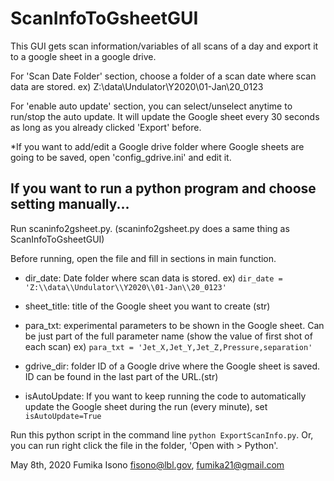 # ScanInfoToGsheetGUI
This GUI gets scan information/variables of all scans of a day and export it to a google sheet in a google drive.

For 'Scan Date Folder' section, choose a folder of a scan date where scan data are stored.
    ex) Z:\\data\\Undulator\\Y2020\\01-Jan\\20_0123
    
For 'enable auto update' section, you can select/unselect anytime to run/stop the auto update. It will update the Google sheet every 30 seconds as long as you already clicked 'Export' before.
    
*If you want to add/edit a Google drive folder where Google sheets are going to be saved, open 'config_gdrive.ini' and edit it.

## If you want to run a python program and choose setting manually...
Run scaninfo2gsheet.py. (scaninfo2gsheet.py does a same thing as ScanInfoToGsheetGUI)

Before running, open the file and fill in sections in main function.

* dir_date: Date folder where scan data is stored.
    ex) `dir_date = 'Z:\\data\\Undulator\\Y2020\\01-Jan\\20_0123'`
    
* sheet_title: title of the Google sheet you want to create (str)

* para_txt: experimental parameters to be shown in the Google sheet. Can be just part of the full parameter name (show the value of first shot of each scan) 
    ex) `para_txt = 'Jet_X,Jet_Y,Jet_Z,Pressure,separation'`
    
* gdrive_dir: folder ID of a Google drive where the Google sheet is saved. ID can be found in the last part of the URL.(str)

* isAutoUpdate: If you want to keep running the code to automatically update the Google sheet during the run (every minute), set `isAutoUpdate=True`

Run this python script in the command line `python ExportScanInfo.py`. Or, you can run right click the file in the folder, 'Open with > Python'.


May 8th, 2020
Fumika Isono
fisono@lbl.gov, fumika21@gmail.com
